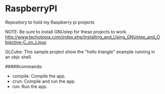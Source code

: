 RaspberryPI
===========

Repository to hold my Raspberry pi projects

NOTE: Be sure to install GNUstep for these projects to work.
http://www.techotopia.com/index.php/Installing_and_Using_GNUstep_and_Objective-C_on_Linux

GLCube:
This sample project show the "hello triangle" example running in an objc shell.

#####commands:  
  * compile: Compile the app.  
  * crun: Compile and run the app.  
  * run: Run the app.  

